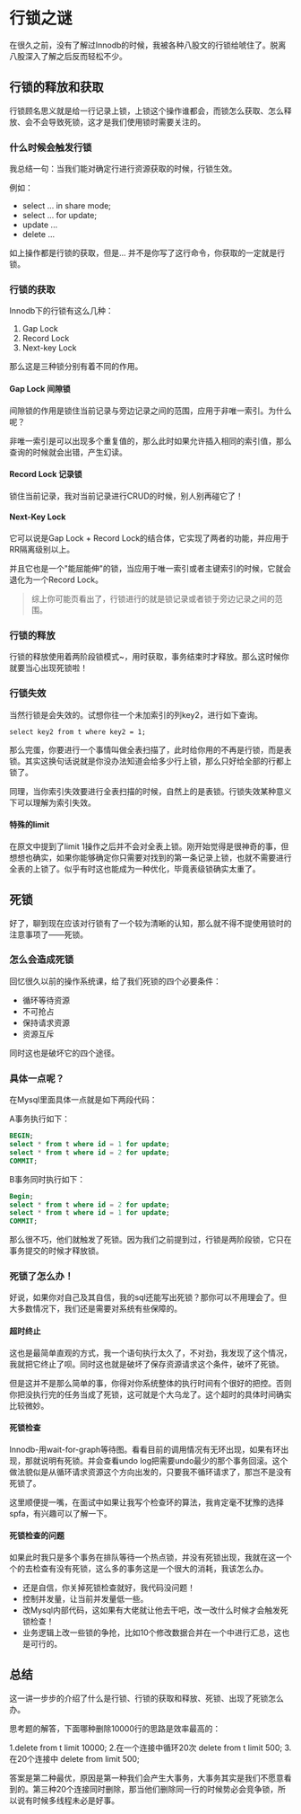 # 行锁之谜

在很久之前，没有了解过Innodb的时候，我被各种八股文的行锁给唬住了。脱离八股深入了解之后反而轻松不少。

## 行锁的释放和获取

行锁顾名思义就是给一行记录上锁，上锁这个操作谁都会，而锁怎么获取、怎么释放、会不会导致死锁，这才是我们使用锁时需要关注的。

### 什么时候会触发行锁
我总结一句：当我们能对确定行进行资源获取的时候，行锁生效。

例如：
- select ... in share mode;
- select ... for update;
- update ...
- delete ...

如上操作都是行锁的获取，但是... 并不是你写了这行命令，你获取的一定就是行锁。
### 行锁的获取
Innodb下的行锁有这么几种：
1. Gap Lock
2. Record Lock
3. Next-key Lock

那么这是三种锁分别有着不同的作用。

#### Gap Lock 间隙锁
间隙锁的作用是锁住当前记录与旁边记录之间的范围，应用于非唯一索引。为什么呢？

非唯一索引是可以出现多个重复值的，那么此时如果允许插入相同的索引值，那么查询的时候就会出错，产生幻读。

#### Record Lock 记录锁
锁住当前记录，我对当前记录进行CRUD的时候，别人别再碰它了！

#### Next-Key Lock 
它可以说是Gap Lock + Record Lock的结合体，它实现了两者的功能，并应用于RR隔离级别以上。

并且它也是一个"能屈能伸"的锁，当应用于唯一索引或者主键索引的时候，它就会退化为一个Record Lock。

> 综上你可能页看出了，行锁进行的就是锁记录或者锁于旁边记录之间的范围。
### 行锁的释放
行锁的释放使用着两阶段锁模式~，用时获取，事务结束时才释放。那么这时候你就要当心出现死锁啦！
### 行锁失效
当然行锁是会失效的。试想你往一个未加索引的列key2，进行如下查询。
```mysql
select key2 from t where key2 = 1;
```
那么完蛋，你要进行一个事情叫做全表扫描了，此时给你用的不再是行锁，而是表锁。其实这换句话说就是你没办法知道会给多少行上锁，那么只好给全部的行都上锁了。

同理，当你索引失效要进行全表扫描的时候，自然上的是表锁。行锁失效某种意义下可以理解为索引失效。

#### 特殊的limit
在原文中提到了limit 1操作之后并不会对全表上锁。刚开始觉得是很神奇的事，但想想也确实，如果你能够确定你只需要对找到的第一条记录上锁，也就不需要进行全表的上锁了。似乎有时这也能成为一种优化，毕竟表级锁确实太重了。

## 死锁
好了，聊到现在应该对行锁有了一个较为清晰的认知，那么就不得不提使用锁时的注意事项了——死锁。

### 怎么会造成死锁
回忆很久以前的操作系统课，给了我们死锁的四个必要条件：
- 循环等待资源
- 不可抢占
- 保持请求资源
- 资源互斥

同时这也是破坏它的四个途径。

### 具体一点呢？
在Mysql里面具体一点就是如下两段代码：

A事务执行如下：
```sql
BEGIN;
select * from t where id = 1 for update;
select * from t where id = 2 for update;
COMMIT;
```
B事务同时执行如下：
```sql
Begin;
select * from t where id = 2 for update;
select * from t where id = 1 for update;
COMMIT;
```

那么很不巧，他们就触发了死锁。因为我们之前提到过，行锁是两阶段锁，它只在事务提交的时候才释放锁。

### 死锁了怎么办！
好说，如果你对自己及其自信，我的sql还能写出死锁？那你可以不用理会了。但大多数情况下，我们还是需要对系统有些保障的。

#### 超时终止
这也是最简单直观的方式，我一个语句执行太久了，不对劲，我发现了这个情况，我就把它终止了呗。同时这也就是破坏了保存资源请求这个条件，破坏了死锁。

但是这并不是那么简单的事，你得对你系统整体的执行时间有个很好的把控。否则你把没执行完的任务当成了死锁，这可就是个大乌龙了。这个超时的具体时间确实比较微妙。

#### 死锁检查

Innodb-用wait-for-graph等待图。看看目前的调用情况有无环出现，如果有环出现，那就说明有死锁。并会查看undo log把需要undo最少的那个事务回滚。这个做法貌似是从循环请求资源这个方向出发的，只要我不循环请求了，那岂不是没有死锁了。

这里顺便提一嘴，在面试中如果让我写个检查环的算法，我肯定毫不犹豫的选择spfa，有兴趣可以了解一下。

#### 死锁检查的问题
如果此时我只是多个事务在排队等待一个热点锁，并没有死锁出现，我就在这一个个的去检查有没有死锁，这么多的事务这是一个很大的消耗，我该怎么办。

- 还是自信，你关掉死锁检查就好，我代码没问题！
- 控制并发量，让当前并发量低一些。
- 改Mysql内部代码，这如果有大佬就让他去干吧，改一改什么时候才会触发死锁检查！
- 业务逻辑上改一些锁的争抢，比如10个修改数据合并在一个中进行汇总，这也是可行的。

## 总结
这一讲一步步的介绍了什么是行锁、行锁的获取和释放、死锁、出现了死锁怎么办。

思考题的解答，下面哪种删除10000行的思路是效率最高的：

1.delete from t limit 10000;
2.在一个连接中循环20次 delete from t limit 500;
3.在20个连接中 delete from limit 500;

答案是第二种最优，原因是第一种我们会产生大事务，大事务其实是我们不愿意看到的。第三种20个连接同时删除，那当他们删除同一行的时候势必会竞争锁，所以说有时候多线程未必是好事。